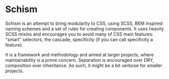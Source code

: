Schism
======

Schism is an attempt to bring modularity to CSS, using SCSS, BEM inspired naming schemes and a set of rules for creating components. It uses heavily SCSS mixins and encourages you to avoid many of CSS main features: "smart" selectors, the cascade, specificity (if you can call specificity a feature). 

It is a framework and methodology and aimed at larger projects, where maintainability is a prime concern. Separation is encouraged over DRY, composition over inheritance. As such, it might be a bit verbose for smaller projects.
